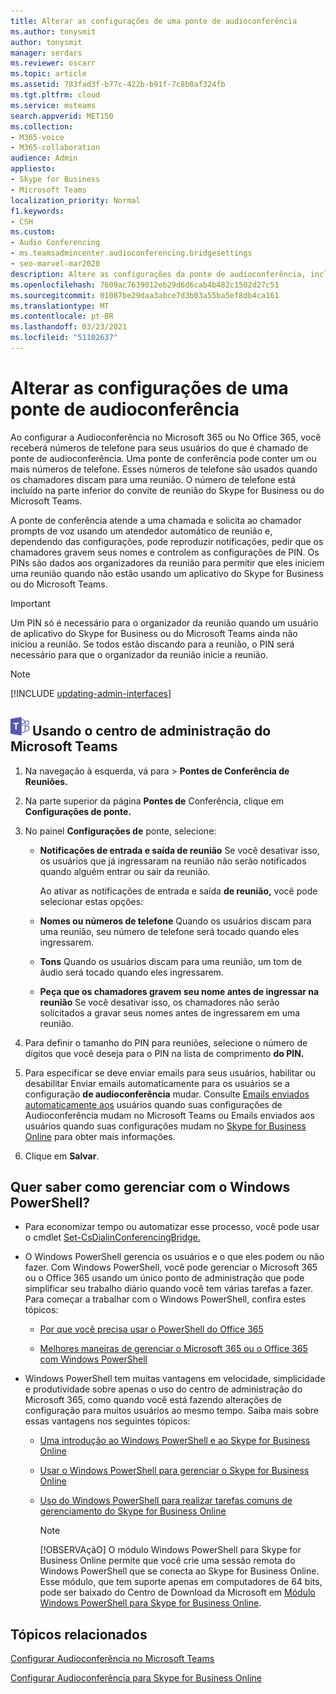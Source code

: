 ```yaml
---
title: Alterar as configurações de uma ponte de audioconferência
ms.author: tonysmit
author: tonysmit
manager: serdars
ms.reviewer: oscarr
ms.topic: article
ms.assetid: 783fad3f-b77c-422b-b91f-7c8b0af324fb
ms.tgt.pltfrm: cloud
ms.service: msteams
search.appverid: MET150
ms.collection:
- M365-voice
- M365-collaboration
audience: Admin
appliesto:
- Skype for Business
- Microsoft Teams
localization_priority: Normal
f1.keywords:
- CSH
ms.custom:
- Audio Conferencing
- ms.teamsadmincenter.audioconferencing.bridgesettings
- seo-marvel-mar2020
description: Altere as configurações da ponte de audioconferência, incluindo notificações de entrada e saída, reproduza nomes ou números de telefone, tons e chamadores de prompt para registrar seu nome.
ms.openlocfilehash: 7609ac7639012eb29d6d6cab4b482c1502d27c51
ms.sourcegitcommit: 01087be29daa3abce7d3b03a55ba5ef8db4ca161
ms.translationtype: MT
ms.contentlocale: pt-BR
ms.lasthandoff: 03/23/2021
ms.locfileid: "51102637"
---
```

# <a name="change-the-settings-for-an-audio-conferencing-bridge"></a>Alterar as configurações de uma ponte de audioconferência

Ao configurar a Audioconferência no Microsoft 365 ou No Office 365, você receberá números de telefone para seus usuários do que é chamado de ponte de audioconferência. Uma ponte de conferência pode conter um ou mais números de telefone. Esses números de telefone são usados quando os chamadores discam para uma reunião. O número de telefone está incluído na parte inferior do convite de reunião do Skype for Business ou do Microsoft Teams.
  
A ponte de conferência atende a uma chamada e solicita ao chamador prompts de voz usando um atendedor automático de reunião e, dependendo das configurações, pode reproduzir notificações, pedir que os chamadores gravem seus nomes e controlem as configurações de PIN. Os PINs são dados aos organizadores da reunião para permitir que eles iniciem uma reunião quando não estão usando um aplicativo do Skype for Business ou do Microsoft Teams.

  > [!IMPORTANT]
  > Um PIN só é necessário para o organizador da reunião quando um usuário de aplicativo do Skype for Business ou do Microsoft Teams ainda não iniciou a reunião. Se todos estão discando para a reunião, o PIN será necessário para que o organizador da reunião inicie a reunião. 

> [!NOTE]
> [!INCLUDE [updating-admin-interfaces](includes/updating-admin-interfaces.md)]

## <a name="an-icon-showing-the-microsoft-teams-logo-using-the-microsoft-teams-admin-center"></a>![Um ícone mostrando o logotipo do Microsoft Teams](media/teams-logo-30x30.png) Usando o centro de administração do Microsoft Teams

1. Na navegação à esquerda, vá para   >  **Pontes de Conferência de Reuniões.** 

2. Na parte superior da página **Pontes de** Conferência, clique em **Configurações de ponte.** 

3. No painel **Configurações de** ponte, selecione: 
   - **Notificações de entrada e saída de reunião** Se você desativar isso, os usuários que já ingressaram na reunião não serão notificados quando alguém entrar ou sair da reunião.
    
     Ao ativar as notificações de entrada e saída **de reunião,** você pode selecionar estas opções:
    
   - **Nomes ou números de telefone** Quando os usuários discam para uma reunião, seu número de telefone será tocado quando eles ingressarem.
    
   - **Tons** Quando os usuários discam para uma reunião, um tom de áudio será tocado quando eles ingressarem.
      
   - **Peça que os chamadores gravem seu nome antes de ingressar na reunião** Se você desativar isso, os chamadores não serão solicitados a gravar seus nomes antes de ingressarem em uma reunião.

4. Para definir o tamanho do PIN para reuniões, selecione o número de dígitos que você deseja para o PIN na lista de comprimento **do PIN.**

5. Para especificar se deve enviar emails para seus usuários, habilitar ou desabilitar Enviar emails automaticamente para os usuários se a configuração **de audioconferência** mudar.
    Consulte [Emails enviados automaticamente aos](emails-sent-to-users-when-their-settings-change-in-teams.md) usuários quando suas configurações de Audioconferência mudam no Microsoft Teams ou Emails enviados aos usuários quando suas configurações mudam no [Skype for Business Online](/SkypeForBusiness/audio-conferencing-in-office-365/emails-sent-to-users-when-their-settings-change) para obter mais informações.
 
6. Clique em **Salvar**. 

## <a name="want-to-know-how-to-manage-with-windows-powershell"></a>Quer saber como gerenciar com o Windows PowerShell?

- Para economizar tempo ou automatizar esse processo, você pode usar o cmdlet [Set-CsDialinConferencingBridge.](/powershell/module/skype/Set-CsOnlineDialInConferencingBridge)
    
- O Windows PowerShell gerencia os usuários e o que eles podem ou não fazer. Com Windows PowerShell, você pode gerenciar o Microsoft 365 ou o Office 365 usando um único ponto de administração que pode simplificar seu trabalho diário quando você tem várias tarefas a fazer. Para começar a trabalhar com o Windows PowerShell, confira estes tópicos:
    
  - [Por que você precisa usar o PowerShell do Office 365](/microsoft-365/enterprise/why-you-need-to-use-microsoft-365-powershell)
    
  - [Melhores maneiras de gerenciar o Microsoft 365 ou o Office 365 com Windows PowerShell](/previous-versions//dn568025(v=technet.10))
    
- Windows PowerShell tem muitas vantagens em velocidade, simplicidade e produtividade sobre apenas o uso do centro de administração do Microsoft 365, como quando você está fazendo alterações de configuração para muitos usuários ao mesmo tempo. Saiba mais sobre essas vantagens nos seguintes tópicos: 
    
  - [Uma introdução ao Windows PowerShell e ao Skype for Business Online](/SkypeForBusiness/set-up-your-computer-for-windows-powershell/set-up-your-computer-for-windows-powershell)
    
  - [Usar o Windows PowerShell para gerenciar o Skype for Business Online](/SkypeForBusiness/set-up-your-computer-for-windows-powershell/set-up-your-computer-for-windows-powershell)
    
  - [Uso do Windows PowerShell para realizar tarefas comuns de gerenciamento do Skype for Business Online](/SkypeForBusiness/set-up-your-computer-for-windows-powershell/set-up-your-computer-for-windows-powershell)
    
    > [!NOTE]
    > [!OBSERVAçãO] O módulo Windows PowerShell para Skype for Business Online permite que você crie uma sessão remota do Windows PowerShell que se conecta ao Skype for Business Online. Esse módulo, que tem suporte apenas em computadores de 64 bits, pode ser baixado do Centro de Download da Microsoft em [Módulo Windows PowerShell para Skype for Business Online](https://go.microsoft.com/fwlink/?LinkId=294688).
  
## <a name="related-topics"></a>Tópicos relacionados

[Configurar Audioconferência no Microsoft Teams](set-up-audio-conferencing-in-teams.md)

[Configurar Audioconferência para Skype for Business Online](/skypeforbusiness/audio-conferencing-in-office-365/set-up-audio-conferencing)